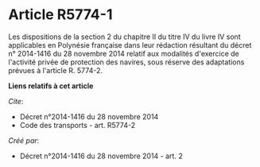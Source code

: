 # Article R5774-1

Les dispositions de la section 2 du chapitre II du titre IV du livre IV sont applicables en Polynésie française dans leur
rédaction résultant du décret n° 2014-1416 du 28 novembre 2014 relatif aux modalités d'exercice de l'activité privée de
protection des navires, sous réserve des adaptations prévues à l'article R. 5774-2.

**Liens relatifs à cet article**

_Cite_:

  - Décret n°2014-1416 du 28 novembre 2014
  - Code des transports - art. R5774-2

_Créé par_:

  - Décret n°2014-1416 du 28 novembre 2014 - art. 2
